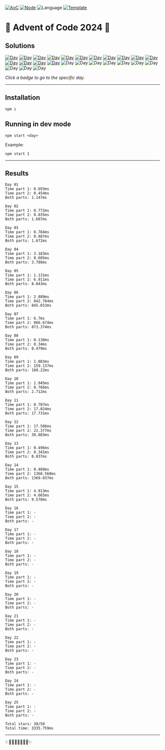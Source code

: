 <!-- Entries between SOLUTIONS and RESULTS tags are auto-generated -->

[![AoC](https://badgen.net/badge/AoC/2024/blue)](https://adventofcode.com/2024)
[![Node](https://badgen.net/badge/Node/v16.13.0+/blue)](https://nodejs.org/en/download/)
![Language](https://badgen.net/badge/Language/TypeScript/blue)
[![Template](https://badgen.net/badge/Template/aocrunner/blue)](https://github.com/caderek/aocrunner)

# 🎄 Advent of Code 2024 🎄

## Solutions

<!--SOLUTIONS-->

[![Day](https://badgen.net/badge/01/%E2%98%85%E2%98%85/green)](src/day01)
[![Day](https://badgen.net/badge/02/%E2%98%85%E2%98%85/green)](src/day02)
[![Day](https://badgen.net/badge/03/%E2%98%85%E2%98%85/green)](src/day03)
[![Day](https://badgen.net/badge/04/%E2%98%85%E2%98%85/green)](src/day04)
[![Day](https://badgen.net/badge/05/%E2%98%85%E2%98%85/green)](src/day05)
[![Day](https://badgen.net/badge/06/%E2%98%85%E2%98%85/green)](src/day06)
[![Day](https://badgen.net/badge/07/%E2%98%85%E2%98%85/green)](src/day07)
[![Day](https://badgen.net/badge/08/%E2%98%85%E2%98%85/green)](src/day08)
[![Day](https://badgen.net/badge/09/%E2%98%85%E2%98%85/green)](src/day09)
[![Day](https://badgen.net/badge/10/%E2%98%85%E2%98%85/green)](src/day10)
[![Day](https://badgen.net/badge/11/%E2%98%85%E2%98%85/green)](src/day11)
[![Day](https://badgen.net/badge/12/%E2%98%85%E2%98%85/green)](src/day12)
[![Day](https://badgen.net/badge/13/%E2%98%85%E2%98%85/green)](src/day13)
[![Day](https://badgen.net/badge/14/%E2%98%85%E2%98%85/green)](src/day14)
[![Day](https://badgen.net/badge/15/%E2%98%85%E2%98%85/green)](src/day15)
![Day](https://badgen.net/badge/16/%E2%98%86%E2%98%86/gray)
![Day](https://badgen.net/badge/17/%E2%98%86%E2%98%86/gray)
![Day](https://badgen.net/badge/18/%E2%98%86%E2%98%86/gray)
![Day](https://badgen.net/badge/19/%E2%98%86%E2%98%86/gray)
![Day](https://badgen.net/badge/20/%E2%98%86%E2%98%86/gray)
![Day](https://badgen.net/badge/21/%E2%98%86%E2%98%86/gray)
![Day](https://badgen.net/badge/22/%E2%98%86%E2%98%86/gray)
![Day](https://badgen.net/badge/23/%E2%98%86%E2%98%86/gray)
![Day](https://badgen.net/badge/24/%E2%98%86%E2%98%86/gray)
![Day](https://badgen.net/badge/25/%E2%98%86%E2%98%86/gray)

<!--/SOLUTIONS-->

_Click a badge to go to the specific day._

---

## Installation

```
npm i
```

## Running in dev mode

```
npm start <day>
```

Example:

```
npm start 1
```

---

## Results

<!--RESULTS-->

```
Day 01
Time part 1: 0.693ms
Time part 2: 0.454ms
Both parts: 1.147ms
```

```
Day 02
Time part 1: 0.772ms
Time part 2: 0.835ms
Both parts: 1.607ms
```

```
Day 03
Time part 1: 0.784ms
Time part 2: 0.887ms
Both parts: 1.672ms
```

```
Day 04
Time part 1: 3.183ms
Time part 2: 0.605ms
Both parts: 3.788ms
```

```
Day 05
Time part 1: 1.131ms
Time part 2: 6.911ms
Both parts: 8.043ms
```

```
Day 06
Time part 1: 2.889ms
Time part 2: 842.764ms
Both parts: 845.653ms
```

```
Day 07
Time part 1: 6.7ms
Time part 2: 866.674ms
Both parts: 873.374ms
```

```
Day 08
Time part 1: 0.138ms
Time part 2: 0.34ms
Both parts: 0.479ms
```

```
Day 09
Time part 1: 1.083ms
Time part 2: 159.137ms
Both parts: 160.22ms
```

```
Day 10
Time part 1: 1.945ms
Time part 2: 0.766ms
Both parts: 2.712ms
```

```
Day 11
Time part 1: 0.707ms
Time part 2: 17.024ms
Both parts: 17.731ms
```

```
Day 12
Time part 1: 17.506ms
Time part 2: 22.377ms
Both parts: 39.883ms
```

```
Day 13
Time part 1: 0.496ms
Time part 2: 0.341ms
Both parts: 0.837ms
```

```
Day 14
Time part 1: 0.469ms
Time part 2: 1368.568ms
Both parts: 1369.037ms
```

```
Day 15
Time part 1: 4.913ms
Time part 2: 4.665ms
Both parts: 9.578ms
```

```
Day 16
Time part 1: -
Time part 2: -
Both parts: -
```

```
Day 17
Time part 1: -
Time part 2: -
Both parts: -
```

```
Day 18
Time part 1: -
Time part 2: -
Both parts: -
```

```
Day 19
Time part 1: -
Time part 2: -
Both parts: -
```

```
Day 20
Time part 1: -
Time part 2: -
Both parts: -
```

```
Day 21
Time part 1: -
Time part 2: -
Both parts: -
```

```
Day 22
Time part 1: -
Time part 2: -
Both parts: -
```

```
Day 23
Time part 1: -
Time part 2: -
Both parts: -
```

```
Day 24
Time part 1: -
Time part 2: -
Both parts: -
```

```
Day 25
Time part 1: -
Time part 2: -
Both parts: -
```

```
Total stars: 30/50
Total time: 3335.759ms
```

<!--/RESULTS-->

---

✨🎄🎁🎄🎅🎄🎁🎄✨